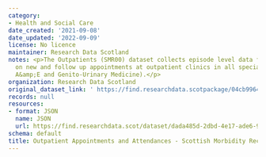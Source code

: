 ```yaml
---
category:
- Health and Social Care
date_created: '2021-09-08'
date_updated: '2022-09-09'
license: No licence
maintainer: Research Data Scotland
notes: <p>The Outpatients (SMR00) dataset collects episode level data from patients
  on new and follow up appointments at outpatient clinics in all specialities (except
  A&amp;E and Genito-Urinary Medicine).</p>
organization: Research Data Scotland
original_dataset_link: ' https://find.researchdata.scotpackage/04cb9964-54fb-4529-b09b-735c3daa1c7b'
records: null
resources:
- format: JSON
  name: JSON
  url: https://find.researchdata.scot/dataset/dada485d-2dbd-4e17-ade6-94512210e909/resource/04cb9964-54fb-4529-b09b-735c3daa1c7b/download/datadictionary.json
schema: default
title: Outpatient Appointments and Attendances - Scottish Morbidity Record (SMR00)
---
```

